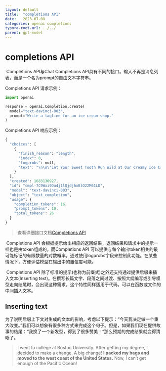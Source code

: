 ```yaml
---
layout: default
title:  "completions API"
date:   2023-07-08
categories: openai completions	
typora-root-url: ../../
parent: gpt-model
---
```


# completions API

​	Completions API与Chat Completions API具有不同的接口。输入不再是消息列表，而是一个名为prompt的自由文本字符串。

Completions API 请求示例：

```python
import openai

response = openai.Completion.create(
  model="text-davinci-003",
  prompt="Write a tagline for an ice cream shop."
)
```

Completions API 响应示例：

```python
{
  "choices": [
    {
      "finish_reason": "length",
      "index": 0,
      "logprobs": null,
      "text": "\n\n\"Let Your Sweet Tooth Run Wild at Our Creamy Ice Cream Shack"
    }
  ],
  "created": 1683130927,
  "id": "cmpl-7C9Wxi9Du4j1lQjdjhxBlO22M61LD",
  "model": "text-davinci-003",
  "object": "text_completion",
  "usage": {
    "completion_tokens": 16,
    "prompt_tokens": 10,
    "total_tokens": 26
  }
}
```

> 查看详细接口文档[Completions API](https://platform.openai.com/docs/api-reference/completions)

​	Completions API 会根据提示给出相应的返回结果，返回结果和请求中的提示一样也是由token组成的。而Completions API 可以提供与每个输出token相关的最可能标记的有限数量的对数概率。通过使用logprobs字段来控制此功能。在某些情况下，方便评估模型在输出中的置信度可能。

​	Completions API 除了标准的提示(也称为前缀式)之外还支持通过提供后缀来插入文本(Inserting text)。在撰写长篇文字、段落之间过渡、按照大纲编写或引导模型走向结尾时，会出现这种需求。这个特性同样适用于代码，可以在函数或文件的中间插入文本。

## Inserting text

​	为了说明后缀上下文对生成的文本的影响，考虑以下提示：“今天我决定做一个重大改变。”我们可以想象有很多种方式来完成这个句子。但是，如果我们现在提供故事的结尾：“我换了一个新发型，得到了很多赞美！”那么预期的完成结果就变得清晰了。

> I went to college at Boston University. After getting my degree, I decided to make a change. A big change!
> **I packed my bags and moved to the west coast of the United States.**
> Now, I can’t get enough of the Pacific Ocean!

